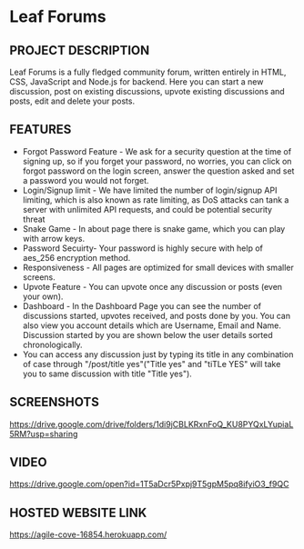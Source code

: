 # Leaf Forums

## PROJECT DESCRIPTION

Leaf Forums is a fully fledged community forum, written entirely in HTML, CSS, JavaScript and Node.js for backend.
Here you can start a new discussion, post on existing discussions, upvote existing discussions and posts, edit and delete your posts.

## FEATURES

* Forgot Password Feature - We ask for a security question at the time of signing up, so if you forget your password, no worries, you can click on forgot password on the login screen, answer the question asked and set a password you would not forget.
* Login/Signup limit - We have limited the number of login/signup API limiting, which is also known as rate limiting, as DoS attacks can tank a server with unlimited API requests, and could be potential security threat
* Snake Game - In about page there is snake game, which you can play with arrow keys.
* Password Secuirty- Your password is highly secure with help of aes_256 encryption method.
* Responsiveness - All pages are optimized for small devices with smaller screens.
* Upvote Feature - You can upvote once any discussion or posts (even your own).
* Dashboard - In the Dashboard Page you can see the number of discussions started, upvotes received, and posts done by you. You can also view you account details which are Username, Email and Name. Discussion started by you are shown below the user details sorted chronologically.
* You can access any discussion just by typing its title in any combination of case through "/post/title yes"("Title yes" and "tiTLe YES" will take you to same discussion with title "Title yes").


## SCREENSHOTS

https://drive.google.com/drive/folders/1di9jCBLKRxnFoQ_KU8PYQxLYupiaL5RM?usp=sharing

## VIDEO

https://drive.google.com/open?id=1T5aDcr5Pxpj9T5gpM5pq8ifyiO3_f9QC

## HOSTED WEBSITE LINK

https://agile-cove-16854.herokuapp.com/
